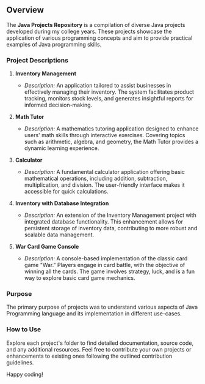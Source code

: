 ## Overview

The **Java Projects Repository** is a compilation of diverse Java projects developed during my college years. These projects showcase the application of various programming concepts and aim to provide practical examples of Java programming skills.

### Project Descriptions

1. **Inventory Management**
   - *Description:* An application tailored to assist businesses in effectively managing their inventory. The system facilitates product tracking, monitors stock levels, and generates insightful reports for informed decision-making.

2. **Math Tutor**
   - *Description:* A mathematics tutoring application designed to enhance users' math skills through interactive exercises. Covering topics such as arithmetic, algebra, and geometry, the Math Tutor provides a dynamic learning experience.

3. **Calculator**
   - *Description:* A fundamental calculator application offering basic mathematical operations, including addition, subtraction, multiplication, and division. The user-friendly interface makes it accessible for quick calculations.

4. **Inventory with Database Integration**
   - *Description:* An extension of the Inventory Management project with integrated database functionality. This enhancement allows for persistent storage of inventory data, contributing to more robust and scalable data management.

5. **War Card Game Console**
   - *Description:* A console-based implementation of the classic card game "War." Players engage in card battle, with the objective of winning all the cards. The game involves strategy, luck, and is a fun way to explore basic card game mechanics.

### Purpose

The primary purpose of projects was to understand various aspects of Java Programming language and its implementation in different use-cases.

### How to Use

Explore each project's folder to find detailed documentation, source code, and any additional resources. Feel free to contribute your own projects or enhancements to existing ones following the outlined contribution guidelines.

Happy coding!
